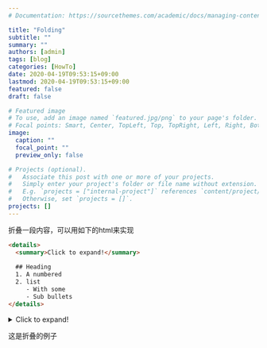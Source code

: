 ```yaml
---
# Documentation: https://sourcethemes.com/academic/docs/managing-content/

title: "Folding"
subtitle: ""
summary: ""
authors: [admin]
tags: [blog]
categories: [HowTo]
date: 2020-04-19T09:53:15+09:00
lastmod: 2020-04-19T09:53:15+09:00
featured: false
draft: false

# Featured image
# To use, add an image named `featured.jpg/png` to your page's folder.
# Focal points: Smart, Center, TopLeft, Top, TopRight, Left, Right, BottomLeft, Bottom, BottomRight.
image:
  caption: ""
  focal_point: ""
  preview_only: false

# Projects (optional).
#   Associate this post with one or more of your projects.
#   Simply enter your project's folder or file name without extension.
#   E.g. `projects = ["internal-project"]` references `content/project/deep-learning/index.md`.
#   Otherwise, set `projects = []`.
projects: []
---
```


折叠一段内容，可以用如下的html来实现

```html
<details>
  <summary>Click to expand!</summary>
  
  ## Heading
  1. A numbered
  2. list
     - With some
     - Sub bullets
</details>
```



<details>
  <summary>Click to expand!</summary>

  ## Heading
  1. A numbered

  2. list
     - With some
     - Sub bullets

3. 这是代码的例子：使用\<p>和<\\p>

  <p>

  ```c#
  public class Order
  {
      public int OrderId { get; set; }
      public int CustomerId { get; set; }
  
      public List<int> Products { get; set; }
  }
  ```

  </p>

</details>



这是折叠的例子


